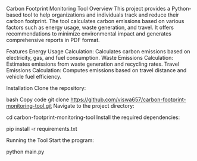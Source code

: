 Carbon Footprint Monitoring Tool
Overview
This project provides a Python-based tool to help organizations and individuals track and reduce their carbon footprint. 
The tool calculates carbon emissions based on various factors such as energy usage, waste generation, and travel. 
It offers recommendations to minimize environmental impact and generates comprehensive reports in PDF format.

Features
Energy Usage Calculation: Calculates carbon emissions based on electricity, gas, and fuel consumption.
Waste Emissions Calculation: Estimates emissions from waste generation and recycling rates.
Travel Emissions Calculation: Computes emissions based on travel distance and vehicle fuel efficiency.


Installation
Clone the repository:

bash
Copy code
git clone https://github.com/viswa657/carbon-footprint-monitoring-tool.git
Navigate to the project directory:

cd carbon-footprint-monitoring-tool
Install the required dependencies:

pip install -r requirements.txt

Running the Tool
Start the program:


python main.py
